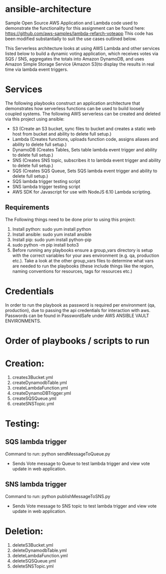 # ansible-architecture
Sample Open Source AWS Application and Lambda code used to demonstrate the functionality for this assignment can be found here:
https://github.com/aws-samples/lambda-refarch-voteapp
This code has been modified substantially to suit the use cases outlined below.

This Serverless architecture looks at using AWS Lambda and other services listed below to build a dynamic voting application, which receives votes via SQS / SNS, 
aggregates the totals into Amazon DynamoDB, and uses Amazon Simple Storage Service (Amazon S3)to display the results in real time via lambda event triggers.

# Services
The following playbooks construct an application architecture that demonstrates how serverless functions can be used to build loosely coupled systems.
The following AWS serverless can be created and deleted via this project using ansible:

- S3 (Create an S3 bucket, sync files to bucket and creates a static web host from bucket and ability to delete full setup.)
- Lambda (Creates functions, uploads function code, assigns aliases and ability to delete full setup.)
- DynamoDB (Creates Tables, Sets table lambda event trigger and ability to delete full setup.)
- SNS (Creates SNS topic, subscribes it to lambda event trigger and ability to delete full setup.)
- SQS (Creates SQS Queue, Sets SQS lambda event trigger and ability to delete full setup.)
- SQS lambda trigger testing script
- SNS lambda trigger testing script
- AWS SDK for Javascript for use with NodeJS 6.10 Lambda scripting.

## Requirements
The Following things need to be done prior to using this project:

1. Install python: sudo yum install python 
2. Install ansible: sudo yum install ansible
3. Install pip:  sudo yum install python-pip
4. sudo python -m pip install boto3
5. Before running any playbooks ensure a group_vars directory is setup with the correct variables for your aws environment (e.g. qa, production etc.). Take a look at the other group_vars files to determine what vars are needed to run the playbooks (these include things like the region, naming conventions for resources, tags for resources etc.)

# Credentials
In order to run the playbook as password is required per environment (qa, production), due to passing the api credentials for interaction with aws. Passwords can be found in PasswordSafe under AWS ANSIBLE VAULT ENVIRONMENTS.

# Order of playbooks / scripts to run

# Creation:
1. creates3Bucket.yml
2. createDynamodbTable.yml
3. createLambdaFunction.yml
4. createDynamoDBTrigger.yml
5. createSQSQueue.yml
6. createSNSTopic.yml

# Testing:
## SQS lambda trigger 
Command to run: python sendMessageToQueue.py
- Sends Vote message to Queue to test lambda trigger and view vote update in web application.

## SNS lambda trigger
Command to run: python publishMessageToSNS.py
- Sends Vote message to SNS topic to test lambda trigger and view vote update in web application.

# Deletion:
1. deleteS3Bucket.yml
2. deleteDynamodbTable.yml
3. deleteLambdaFunction.yml
4. deleteSQSQueue.yml
5. deleteSNSTopic.yml

